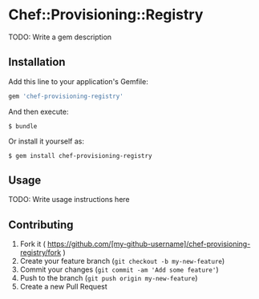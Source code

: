 # Chef::Provisioning::Registry

TODO: Write a gem description

## Installation

Add this line to your application's Gemfile:

```ruby
gem 'chef-provisioning-registry'
```

And then execute:

    $ bundle

Or install it yourself as:

    $ gem install chef-provisioning-registry

## Usage

TODO: Write usage instructions here

## Contributing

1. Fork it ( https://github.com/[my-github-username]/chef-provisioning-registry/fork )
2. Create your feature branch (`git checkout -b my-new-feature`)
3. Commit your changes (`git commit -am 'Add some feature'`)
4. Push to the branch (`git push origin my-new-feature`)
5. Create a new Pull Request
